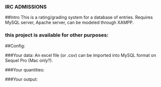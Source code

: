 ### IRC ADMISSIONS
##Intro
This is a rating/grading system for a database of entries.
Requires MySQL server, Apache server, can be modeled through XAMPP.

### this project is available for other purposes:
##Config:

###Your data:
An excel file (or .csv) can be imported into MySQL format on Sequel Pro (Mac only?).


###Your quantities:


###Your output:


